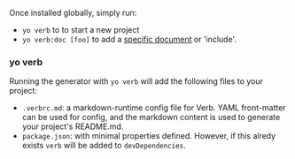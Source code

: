 Once installed globally, simply run:

* `yo verb` to to start a new project
* `yo verb:doc [foo]` to add a [specific document](https://github.com/assemble/verb-readme-includes) or 'include'.

### yo verb

Running the generator with `yo verb` will add the following files to your project:

* `.verbrc.md`: a markdown-runtime config file for Verb. YAML front-matter can be used for config, and the markdown content is used to generate your project's README.md.
* `package.json`: with minimal properties defined. However, if this alredy exists `verb` will be added to `devDependencies`.

